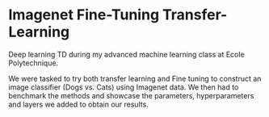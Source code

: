 # Imagenet Fine-Tuning Transfer-Learning

Deep learning TD during my advanced machine learning class at Ecole Polytechnique. 

We were tasked to try both transfer learning and Fine tuning to construct an image classifier (Dogs vs. Cats) using Imagenet data.
We then had to benchmark the methods and showcase the parameters, hyperparameters and layers we added to obtain our results. 
